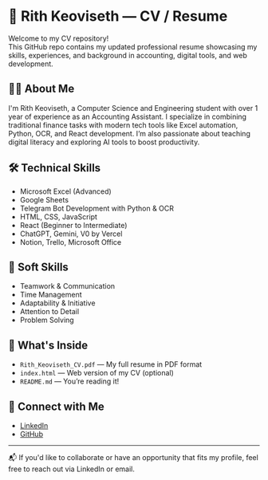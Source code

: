 # 📄 Rith Keoviseth — CV / Resume

Welcome to my CV repository!  
This GitHub repo contains my updated professional resume showcasing my skills, experiences, and background in accounting, digital tools, and web development.

## 👨‍💼 About Me

I'm Rith Keoviseth, a Computer Science and Engineering student with over 1 year of experience as an Accounting Assistant. I specialize in combining traditional finance tasks with modern tech tools like Excel automation, Python, OCR, and React development. I’m also passionate about teaching digital literacy and exploring AI tools to boost productivity.

## 🛠️ Technical Skills
- Microsoft Excel (Advanced)
- Google Sheets
- Telegram Bot Development with Python & OCR
- HTML, CSS, JavaScript
- React (Beginner to Intermediate)
- ChatGPT, Gemini, V0 by Vercel
- Notion, Trello, Microsoft Office

## 📌 Soft Skills
- Teamwork & Communication
- Time Management
- Adaptability & Initiative
- Attention to Detail
- Problem Solving

## 📂 What's Inside
- `Rith_Keoviseth_CV.pdf` — My full resume in PDF format
- `index.html` — Web version of my CV (optional)
- `README.md` — You’re reading it!

## 🔗 Connect with Me
- [LinkedIn](https://www.linkedin.com/in/rith-keo-viseth-42a851341/)
- [GitHub](https://github.com/Viseth404)

---

📬 If you'd like to collaborate or have an opportunity that fits my profile, feel free to reach out via LinkedIn or email.

